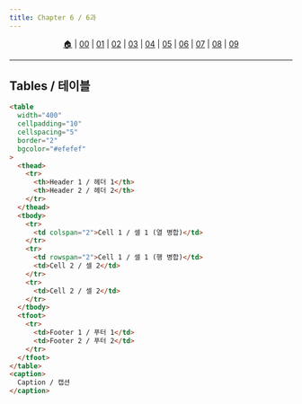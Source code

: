 ```yaml
---
title: Chapter 6 / 6과
---
```


<p id="menu" align="center">
  <a href="https://ut-aaronkr.github.io/python-crash-course" title="Home">🏠</a> |
  <a href="lessons/00.html" title="Introduction / 소개">00</a> |
  <a href="lessons/01.html" title="Structure / 구조">01</a> |
  <a href="lessons/02.html" title="Text / 텍스트">02</a> |
  <a href="lessons/03.html" title="Lists / 리스트">03</a> |
  <a href="lessons/04.html" title="Links / 링크">04</a> |
  <a href="lessons/05.html" title="Images / 이미지">05</a> |
  <a href="lessons/06.html" title="Tables / 테이블">06</a> |
  <a href="lessons/07.html" title="Forms / 폼">07</a> |
  <a href="lessons/08.html" title="Extra Markup / 추가 마크업">08</a> |
  <a href="lessons/09.html" title="Flash, Video, Audio / 플래시, 비디오, 오디오">09</a>
</p>

---

## Tables / 테이블

```html
<table
  width="400"
  cellpadding="10"
  cellspacing="5"
  border="2"
  bgcolor="#efefef"
>
  <thead>
    <tr>
      <th>Header 1 / 헤더 1</th>
      <th>Header 2 / 헤더 2</th>
    </tr>
  </thead>
  <tbody>
    <tr>
      <td colspan="2">Cell 1 / 셀 1 (열 병합)</td>
    </tr>
    <tr>
      <td rowspan="2">Cell 1 / 셀 1 (행 병합)</td>
      <td>Cell 2 / 셀 2</td>
    </tr>
    <tr>
      <td>Cell 2 / 셀 2</td>
    </tr>
  </tbody>
  <tfoot>
    <tr>
      <td>Footer 1 / 푸터 1</td>
      <td>Footer 2 / 푸터 2</td>
    </tr>
  </tfoot>
</table>
<caption>
  Caption / 캡션
</caption>
```
